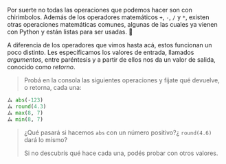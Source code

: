  Por suerte no todas las operaciones que podemos hacer son con chirimbolos. Además de los operadores matemáticos `+`, `-`, `/` y `*`, existen otras operaciones matemáticas comunes, algunas de las cuales ya vienen con Python y están listas para ser usadas. :raised_hands:

A diferencia de los operadores que vimos hasta acá, estos funcionan un poco distinto. Les específicamos los valores de entrada, llamados *argumentos*, entre paréntesis y a partir de ellos nos da un valor de salida, conocido como *retorno*.

> Probá en la consola las siguientes operaciones y fijate qué devuelve, o retorna, cada una:
>
``` python
ム abs(-123) 
ム round(4.3)
ム max(8, 7)
ム min(8, 7)
```
> ¿Qué pasará si hacemos `abs` con un número positivo?¿ `round(4.6)` dará lo mismo?
>
> Si no descubrís qué hace cada una, podés probar con otros valores.